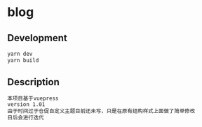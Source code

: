 # blog

> 

## Development

```bash
yarn dev
yarn build
```
## Description
``` txt
本项目基于vuepress
version 1.01
由于时间过于仓促自定义主题目前还未写，只是在原有结构样式上面做了简单修改
日后会进行迭代
```
